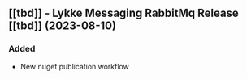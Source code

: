 ## [[tbd]] - Lykke Messaging RabbitMq Release [[tbd]] (2023-08-10)

### Added
- New nuget publication workflow

